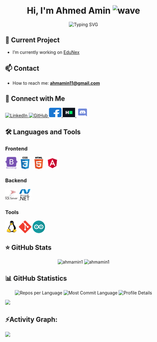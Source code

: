 <div class="banner-text" align="center">
  <h1>Hi, I'm Ahmed Amin <img src="https://media.giphy.com/media/hvRJCLFzcasrR4ia7z/giphy.gif" style="width:35px" alt="wave"></h1>
  <img src="https://readme-typing-svg.demolab.com?font=Fira+Code&pause=1000&center=true&vCenter=true&random=false&width=435&lines=Software+Engineer+;.NET+Full-stack+Developer+;ITI+Graduate" alt="Typing SVG" />
</div>


## 🔭 Current Project
- I’m currently working on [EduNex](https://edu-nex-front.vercel.app/)

## 📫 Contact
- How to reach me: **ahmamin11@gmail.com**


## 📱 Connect with Me
<p align="left">
  <a href="https://www.linkedin.com/in/ahmamin" target="_blank">
    <img src="https://img.shields.io/badge/LinkedIn-0077B5?style=for-the-badge&logo=linkedin&logoColor=white" alt="LinkedIn">
  </a>
  <a href="https://github.com/ahmamin1" target="_blank">
    <img src="https://img.shields.io/badge/GitHub-100000?style=for-the-badge&logo=github&logoColor=white" alt="GitHub">
  </a>
  <a href="https://fb.com/ahmaminn" target="_blank">
    <img src="https://raw.githubusercontent.com/teamedwardforever/Readme-Generator/71f25dd8b98329b168142a6b782a107b75eab178/svg/Social/facebook.svg" alt="Facebook" height="30" width="40" />
  </a>
  <a href="https://www.hackerrank.com/ahmamin" target="_blank">
    <img src="https://raw.githubusercontent.com/teamedwardforever/Readme-Generator/71f25dd8b98329b168142a6b782a107b75eab178/svg/Social/hackerrank.svg" alt="Hackerrank" height="30" width="40" />
  </a>
  <a href="https://discord.gg/ahmamin" target="_blank">
    <img src="https://raw.githubusercontent.com/teamedwardforever/Readme-Generator/71f25dd8b98329b168142a6b782a107b75eab178/svg/Social/discord.svg" alt="Discord" height="30" width="40" />
  </a>
</p>

## 🛠️ Languages and Tools

### Frontend
<p align="left">
  <img src="https://raw.githubusercontent.com/teamedwardforever/Readme-Generator/71f25dd8b98329b168142a6b782a107b75eab178/svg/Skills/Frontend/bootstrap-plain-wordmark.svg" alt="Bootstrap" width="40" height="40"/>
  <img src="https://raw.githubusercontent.com/teamedwardforever/Readme-Generator/71f25dd8b98329b168142a6b782a107b75eab178/svg/Skills/Frontend/css3-original-wordmark.svg" alt="CSS" width="40" height="40"/>
  <img src="https://raw.githubusercontent.com/teamedwardforever/Readme-Generator/71f25dd8b98329b168142a6b782a107b75eab178/svg/Skills/Frontend/html5-original-wordmark.svg" alt="HTML" width="40" height="40"/>
  <img src="https://raw.githubusercontent.com/teamedwardforever/Readme-Generator/71f25dd8b98329b168142a6b782a107b75eab178/svg/Skills/Frontend/angular.svg" alt="Angular" width="40" height="40"/>
</p>

### Backend
<p align="left">
  <img src="https://raw.githubusercontent.com/teamedwardforever/Readme-Generator/71f25dd8b98329b168142a6b782a107b75eab178/svg/Skills/Database/microsoft-sql-server-logo.svg" alt="Microsoft SQL Server" width="40" height="40"/>
  <img src="https://raw.githubusercontent.com/teamedwardforever/Readme-Generator/71f25dd8b98329b168142a6b782a107b75eab178/svg/Skills/Framework/dot-net-original-wordmark.svg" alt="Dot Net" width="40" height="40"/>
</p>

### Tools
<p align="left">
  <img src="https://raw.githubusercontent.com/teamedwardforever/Readme-Generator/71f25dd8b98329b168142a6b782a107b75eab178/svg/Skills/Other/linux-original.svg" alt="Linux" width="40" height="40"/>
  <img src="https://raw.githubusercontent.com/teamedwardforever/Readme-Generator/71f25dd8b98329b168142a6b782a107b75eab178/svg/Skills/Other/git-scm-icon.svg" alt="Git" width="40" height="40"/>
  <img src="https://raw.githubusercontent.com/teamedwardforever/Readme-Generator/71f25dd8b98329b168142a6b782a107b75eab178/svg/Skills/Other/arduino-1.svg" alt="Arduino" width="40" height="40"/>
</p>

## ⭐ GitHub Stats
<p align="center">
  <img src="https://github-readme-stats.vercel.app/api?username=ahmamin1&show_icons=true&locale=en&theme=onedark" alt="ahmamin1" height="180em"/>
  <img src="https://github-readme-streak-stats.herokuapp.com/?user=ahmamin1&theme=onedark" alt="ahmamin1" height="180em"/>
</p>

## 📊 GitHub Statistics
<p align="center">
  <img src="http://github-profile-summary-cards.vercel.app/api/cards/repos-per-language?username=ahmamin1&theme=onedark" alt="Repos per Language"/>
  <img src="http://github-profile-summary-cards.vercel.app/api/cards/most-commit-language?username=ahmamin1&theme=onedark" alt="Most Commit Language"/>
  <img src="http://github-profile-summary-cards.vercel.app/api/cards/profile-details?username=ahmamin1&theme=onedark" alt="Profile Details"/>
</p>

<img src="https://user-images.githubusercontent.com/73097560/115834477-dbab4500-a447-11eb-908a-139a6edaec5c.gif"><h2 align="left">⚡Activity Graph:</h2>
<img align="center" src="https://github-readme-activity-graph.vercel.app/graph?username=ahmamin1&theme=react-dark"/>


